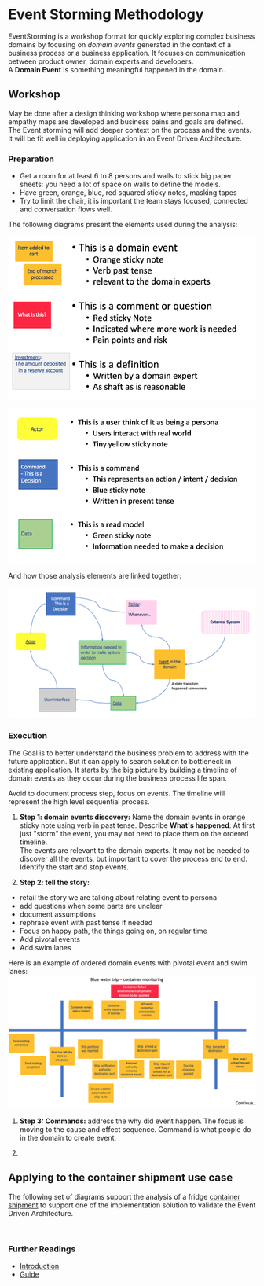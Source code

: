 # Event Storming Methodology
EventStorming is a workshop format for quickly exploring complex business domains by focusing on *domain events* generated in the context of a business process or a business application. It focuses on communication between product owner, domain experts and developers.  
A **Domain Event** is something meaningful happened in the domain.

## Workshop
May be done after a design thinking workshop where persona map and empathy maps are developed and business pains and goals are defined. The Event storming will add deeper context on the process and the events. It will be fit well in deploying application in an Event Driven Architecture.

### Preparation
* Get a room for at least 6 to 8 persons and walls to stick big paper sheets: you need a lot of space on walls to define the models.
* Have green, orange, blue, red squared sticky notes, masking tapes
* Try to limit the chair, it is important the team stays focused, connected and conversation flows well.

The following diagrams present the elements used during the analysis:

![](evt-stm-item1.png)

![](evt-stm-item2.png)

And how those analysis elements are linked together:

![](evt-stm-oneview.png)


### Execution
The Goal is to better understand the business problem to address with the future application. But it can apply to search solution to bottleneck in existing application. It starts by the big picture by building a timeline of domain events as they occur during the business process life span.

Avoid to document process step, focus on events. The timeline will represent the high level sequential process.

1. **Step 1: domain events discovery:**
Name the domain events in orange sticky note using verb in past tense. Describe **What's happened**. At first just "storm" the event, you may not need to place them on the ordered timeline.  
The events are relevant to the domain experts.
It may not be needed to discover all the events, but important to cover the process end to end.
Identify the start and stop events.

1. **Step 2: tell the story:**
 * retail the story we are talking about relating event to persona
 * add questions when some parts are unclear
 * document assumptions
 * rephrase event with past tense if needed
 * Focus on happy path, the things going on, on regular time  
 * Add pivotal events
 * Add swim lanes  

Here is an example of ordered domain events with pivotal event and swim lanes:  
 ![](evt-timeline.png)

1. **Step 3: Commands:** address the why did event happen. The focus is moving to the cause and effect sequence. Command is what people do in the domain to create event.

1.


## Applying to the container shipment use case
The following set of diagrams support the analysis of a fridge [container shipment]() to support one of the implementation solution to validate the Event Driven Architecture.  

![]()

### Further Readings
* [Introduction](http://ziobrando.blogspot.com/2013/11/introducing-event-storming.html#.VbhQTn-9KK1)
* [Guide](https://www.boldare.com/blog/event-storming-guide/)
